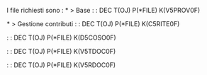 I file richiesti sono : 
 \* > Base
 :  : DEC T(OJ) P(\*FILE) K(V5PROV0F)

 \* > Gestione contributi
 :  : DEC T(OJ) P(\*FILE) K(C5RITE0F)

 :  : DEC T(OJ) P(\*FILE) K(D5COSO0F)

 :  : DEC T(OJ) P(\*FILE) K(V5TDOC0F)

 :  : DEC T(OJ) P(\*FILE) K(V5RDOC0F)
